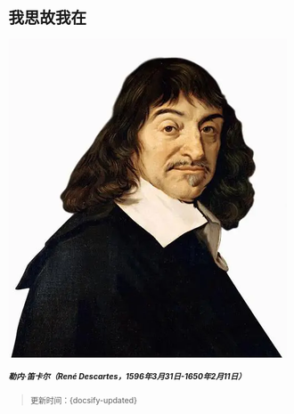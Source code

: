 

<h1>我思故我在 </h1>

![](./resources/logo/descartes.webp)



<h5>勒内·笛卡尔（René Descartes，1596年3月31日-1650年2月11日）</h5>





> 更新时间：{docsify-updated} 